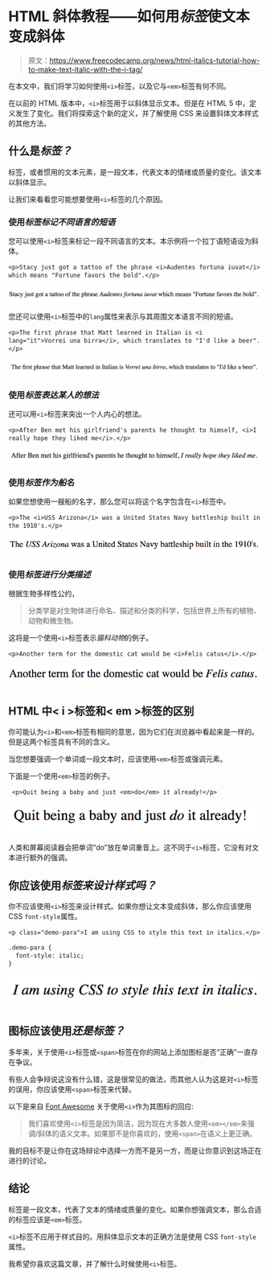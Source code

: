 # HTML 斜体教程——如何用*标签*使文本变成斜体

> 原文：<https://www.freecodecamp.org/news/html-italics-tutorial-how-to-make-text-italic-with-the-i-tag/>

在本文中，我们将学习如何使用`<i>`标签，以及它与`<em>`标签有何不同。

在以前的 HTML 版本中，`<i>`标签用于以斜体显示文本。但是在 HTML 5 中，定义发生了变化。我们将探索这个新的定义，并了解使用 CSS 来设置斜体文本样式的其他方法。

## 什么是*标签？*

标签，或者惯用的文本元素，是一段文本，代表文本的情绪或质量的变化。该文本以斜体显示。

让我们来看看您可能想要使用`<i>`标签的几个原因。

### 使用*标签标记不同语言的短语*

您可以使用`<i>`标签来标记一段不同语言的文本。本示例将一个拉丁语短语设为斜体。

```
<p>Stacy just got a tattoo of the phrase <i>Audentes fortuna iuvat</i> which means "Fortune favors the bold".</p> 
```

![latin-phrase-tattoo](img/15dcde69317d9a28ee7ff15d34d30926.png)

您还可以使用`<i>`标签中的`lang`属性来表示与其周围文本语言不同的短语。

```
<p>The first phrase that Matt learned in Italian is <i lang="it">Vorrei una birra</i>, which translates to "I'd like a beer".</p> 
```

![lang-atrribute](img/a02e451df73445047d3188f1344da7a1.png)

### 使用*标签表达某人的想法*

还可以用`<i>`标签来突出一个人内心的想法。

```
<p>After Ben met his girlfriend's parents he thought to himself, <i>I really hope they liked me</i>.</p> 
```

![ben-story](img/eb237755da6267ed6f202e26f11621b3.png)

### 使用*标签作为船名*

如果您想使用一艘船的名字，那么您可以将这个名字包含在`<i>`标签中。

```
<p>The <i>USS Arizona</i> was a United States Navy battleship built in the 1910's.</p> 
```

![uss-arizona](img/ec231f7fc9111b9049cb546e8fa94f61.png)

### 使用*标签进行分类描述*

根据生物多样性公约，

> 分类学是对生物体进行命名、描述和分类的科学，包括世界上所有的植物、动物和微生物。

这将是一个使用`<i>`标签表示*猫科动物*的例子。

```
<p>Another term for the domestic cat would be <i>Felis catus</i>.</p> 
```

![cat-term](img/3a7be52aee51a0c97d23cacf51232149.png)

## **HTML 中< i >标签和< em >标签的区别**

你可能认为`<i>`和`<em>`标签有相同的意思，因为它们在浏览器中看起来是一样的。但是这两个标签具有不同的含义。

当您想要强调一个单词或一段文本时，应该使用`<em>`标签或强调元素。

下面是一个使用`<em>`标签的例子。

```
 <p>Quit being a baby and just <em>do</em> it already!</p> 
```

![em-example](img/0d5bb7ad4bd874ce8b00b617842718a0.png)

人类和屏幕阅读器会把单词“do”放在单词重音上。这不同于`<i>`标签，它没有对文本进行额外的强调。

## 你应该使用*标签来设计样式吗？*

你不应该使用`<i>`标签来设计样式。如果你想让文本变成斜体，那么你应该使用 CSS `font-style`属性。

```
<p class="demo-para">I am using CSS to style this text in italics.</p> 
```

```
.demo-para {
  font-style: italic;
}
```

![css-italics](img/ce2963b6afc3f8f506b1399db79bf247.png)

## 图标应该使用*还是标签？*

多年来，关于使用`<i>`标签或`<span>`标签在你的网站上添加图标是否“正确”一直存在争议。

有些人会争辩说这没有什么错，这是很常见的做法，而其他人认为这是对`<i>`标签的误用，你应该使用`<span>`标签来代替。

以下是来自 [Font Awesome](https://fontawesome.com/how-to-use/on-the-web/referencing-icons/basic-use) 关于使用`<i>`作为其图标的回应:

> 我们喜欢使用`<i>`标签是因为简洁，因为现在大多数人使用`<em></em>`来强调/斜体的语义文本。如果那不是你喜欢的，使用`<span>`在语义上更正确。

我的目标不是让你在这场辩论中选择一方而不是另一方，而是让你意识到这场正在进行的讨论。

## 结论

标签是一段文本，代表了文本的情绪或质量的变化。如果你想强调文本，那么合适的标签应该是`<em>`标签。

`<i>`标签不应用于样式目的。用斜体显示文本的正确方法是使用 CSS `font-style`属性。

我希望你喜欢这篇文章，并了解什么时候使用`<i>`标签。